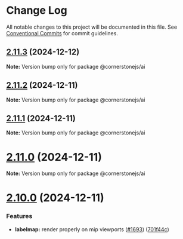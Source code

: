 # Change Log

All notable changes to this project will be documented in this file.
See [Conventional Commits](https://conventionalcommits.org) for commit guidelines.

## [2.11.3](https://github.com/dcmjs-org/dcmjs/compare/v2.11.2...v2.11.3) (2024-12-12)

**Note:** Version bump only for package @cornerstonejs/ai

## [2.11.2](https://github.com/dcmjs-org/dcmjs/compare/v2.11.1...v2.11.2) (2024-12-11)

**Note:** Version bump only for package @cornerstonejs/ai

## [2.11.1](https://github.com/dcmjs-org/dcmjs/compare/v2.11.0...v2.11.1) (2024-12-11)

**Note:** Version bump only for package @cornerstonejs/ai

# [2.11.0](https://github.com/dcmjs-org/dcmjs/compare/v2.10.0...v2.11.0) (2024-12-11)

**Note:** Version bump only for package @cornerstonejs/ai

# [2.10.0](https://github.com/dcmjs-org/dcmjs/compare/v2.9.0...v2.10.0) (2024-12-11)

### Features

- **labelmap:** render properly on mip viewports ([#1693](https://github.com/dcmjs-org/dcmjs/issues/1693)) ([701f44c](https://github.com/dcmjs-org/dcmjs/commit/701f44ce34b29492a89ab8ea64088941291ee416))
